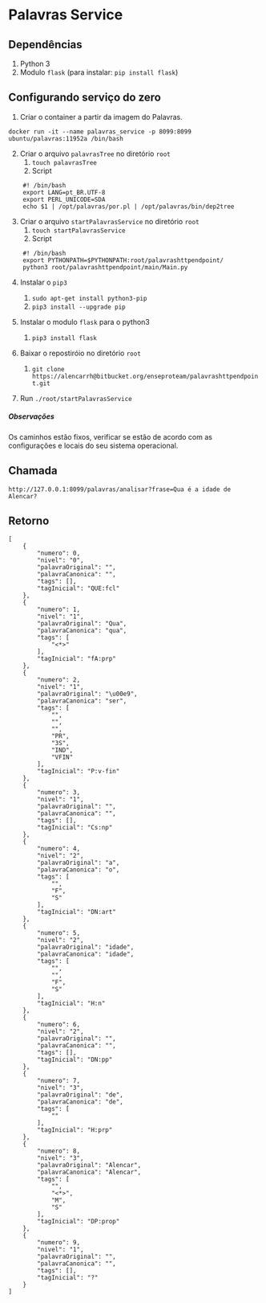 # Palavras Service 
 
## Dependências

1. Python 3
2. Modulo `flask` (para instalar: `pip install flask`)

## Configurando serviço do zero

1. Criar o container a partir da imagem do Palavras.

```
docker run -it --name palavras_service -p 8099:8099 ubuntu/palavras:11952a /bin/bash
``` 

2. Criar o arquivo `palavrasTree` no diretório `root`
	1. `touch palavrasTree`
	2. Script
```
    #! /bin/bash
    export LANG=pt_BR.UTF-8
    export PERL_UNICODE=SDA
    echo $1 | /opt/palavras/por.pl | /opt/palavras/bin/dep2tree
```

3. Criar o arquivo `startPalavrasService` no diretório `root`
	1. `touch startPalavrasService`
	2. Script
```
    #! /bin/bash
    export PYTHONPATH=$PYTHONPATH:root/palavrashttpendpoint/
    python3 root/palavrashttpendpoint/main/Main.py
```

4. Instalar o `pip3`
	1. `sudo apt-get install python3-pip`
	2. `pip3 install --upgrade pip` 

5. Instalar o modulo `flask` para o python3
	1. `pip3 install flask`

6. Baixar o repostiróio no diretório `root`
	1. `git clone https://alencarrh@bitbucket.org/enseproteam/palavrashttpendpoint.git`

7. Run `./root/startPalavrasService`



##### Observações
Os caminhos estão fixos, verificar se estão de acordo com as configurações e locais do seu sistema operacional.


 
## Chamada 
 
```
http://127.0.0.1:8099/palavras/analisar?frase=Qua é a idade de Alencar?
```
 
## Retorno 
 
```
[
    {
        "numero": 0,
        "nivel": "0",
        "palavraOriginal": "",
        "palavraCanonica": "",
        "tags": [],
        "tagInicial": "QUE:fcl"
    },
    {
        "numero": 1,
        "nivel": "1",
        "palavraOriginal": "Qua",
        "palavraCanonica": "qua",
        "tags": [
            "<*>"
        ],
        "tagInicial": "fA:prp"
    },
    {
        "numero": 2,
        "nivel": "1",
        "palavraOriginal": "\u00e9",
        "palavraCanonica": "ser",
        "tags": [
            "",
            "",
            "",
            "PR",
            "3S",
            "IND",
            "VFIN"
        ],
        "tagInicial": "P:v-fin"
    },
    {
        "numero": 3,
        "nivel": "1",
        "palavraOriginal": "",
        "palavraCanonica": "",
        "tags": [],
        "tagInicial": "Cs:np"
    },
    {
        "numero": 4,
        "nivel": "2",
        "palavraOriginal": "a",
        "palavraCanonica": "o",
        "tags": [
            "",
            "F",
            "S"
        ],
        "tagInicial": "DN:art"
    },
    {
        "numero": 5,
        "nivel": "2",
        "palavraOriginal": "idade",
        "palavraCanonica": "idade",
        "tags": [
            "",
            "",
            "F",
            "S"
        ],
        "tagInicial": "H:n"
    },
    {
        "numero": 6,
        "nivel": "2",
        "palavraOriginal": "",
        "palavraCanonica": "",
        "tags": [],
        "tagInicial": "DN:pp"
    },
    {
        "numero": 7,
        "nivel": "3",
        "palavraOriginal": "de",
        "palavraCanonica": "de",
        "tags": [
            ""
        ],
        "tagInicial": "H:prp"
    },
    {
        "numero": 8,
        "nivel": "3",
        "palavraOriginal": "Alencar",
        "palavraCanonica": "Alencar",
        "tags": [
            "",
            "<*>",
            "M",
            "S"
        ],
        "tagInicial": "DP:prop"
    },
    {
        "numero": 9,
        "nivel": "1",
        "palavraOriginal": "",
        "palavraCanonica": "",
        "tags": [],
        "tagInicial": "?"
    }
]
```